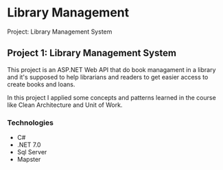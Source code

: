 # Library Management

Project: Library Management System

## Project 1: Library Management System

This project is an ASP.NET Web API that do book managament in a library and it's supposed to help librarians and readers to get easier access to create books and loans.

In this project I applied some concepts and patterns learned in the course like Clean Architecture and Unit of Work.

### Technologies

* C#
* .NET 7.0
* Sql Server
* Mapster